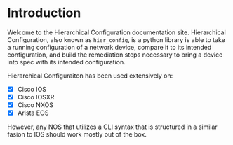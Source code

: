 # Introduction

Welcome to the Hierarchical Configuration documentation site. Hierarchical Configuration, also known as `hier_config`, is a python library is able to take a running configuration of a network device, compare it to its intended configuration, and build the remediation steps necessary to bring a device into spec with its intended configuration.

Hierarchical Configuraiton has been used extensively on:

- [x] Cisco IOS
- [x] Cisco IOSXR
- [x] Cisco NXOS
- [x] Arista EOS

However, any NOS that utilizes a CLI syntax that is structured in a similar fasion to IOS should work mostly out of the box.